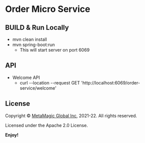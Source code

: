 # Order Micro Service

## BUILD & Run Locally
- mvn clean install
- mvn spring-boot:run 
  - This will start server on port 6069


## API

- Welcome API
  - curl --location --request GET 'http://localhost:6069/order-service/welcome'



## License  

Copyright © [MetaMagic Global Inc](http://www.metamagicglobal.com/), 2021-22.  All rights reserved.

Licensed under the Apache 2.0 License.

**Enjoy!**

